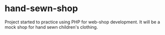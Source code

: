# hand-sewn-shop

Project started to practice using PHP for web-shop development. It will be a mock shop for hand sewn children's clothing.
